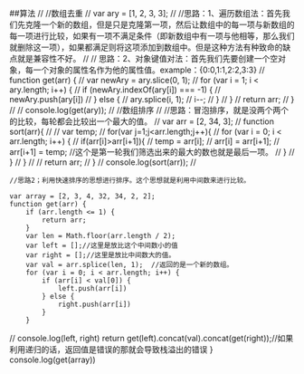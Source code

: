 ﻿##算法
  //    //数组去重
    //    var ary = [1, 2, 3, 3];
    //    //思路：1、遍历数组法：首先我们先克隆一个新的数组，但是只是克隆第一项，然后让数组中的每一项与新数组的每一项进行比较，如果有一项不满足条件（即新数组中有一项与他相等，那么我们就删除这一项），如果都满足则将这项添加到数组中。但是这种方法有种致命的缺点就是兼容性不好。
    //    //    思路：2、对象键值对法：首先我们先要创建一个空对象，每一个对象的属性名作为他的属性值。example：{0:0,1:1,2:2,3:3}
    //    function get(arr) {
    //        var newAry = ary.slice(0, 1);
    //        for (var i = 1; i < ary.length; i++) {
    //            if (newAry.indexOf(ary[i]) === -1) {
    //                newAry.push(ary[i])
    //            } else {
    //                ary.splice(i, 1);
    //                i--;
    //            }
    //        }
    //        return arr;
    //    }
    //
    //    console.log(get(ary));
    //    //数组排序
    //    //思路：冒泡排序，就是没两个两个的比较，每轮都会比较出一个最大的值。
    //    var arr = [2, 34, 3];
    //    function sort(arr){
    //
    //        var temp;
    //        for(var j=1;j<arr.length;j++){
    //            for (var i = 0; i < arr.length; i++) {
    //                if(arr[i]>arr[i+1]){
    //                    temp = arr[i];
    //                    arr[i] = arr[i+1];
    //                    arr[i+1] = temp;   //这个是第一轮我们筛选出来的最大的数也就是最后一项。
    //                }
    //            }
    //        }
    //
    //        return arr;
    //    }
    //    console.log(sort(arr));
    //


    //思路2；利用快速排序的思想进行排序。这个思想就是利用中间数来进行比较。

    var array = [2, 3, 4, 32, 34, 2, 2];
    function get(arr) {
        if (arr.length <= 1) {
            return arr;
        }
        var len = Math.floor(arr.length / 2);
        var left = [];//这里是放比这个中间数小的值
        var right = [];//这里是放比中间数大的值。
        var val = arr.splice(len, 1);  //返回的是一个新的数组。
        for (var i = 0; i < arr.length; i++) {
            if (arr[i] < val[0]) {
                left.push(arr[i])
            } else {
                right.push(arr[i])
            }
        }
//        console.log(left, right)
        return get(left).concat(val).concat(get(right));//如果利用递归的话，返回值是错误的那就会导致栈溢出的错误
    }
    console.log(get(array))
